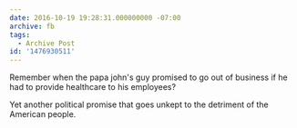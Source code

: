 ```yaml
---
date: 2016-10-19 19:28:31.000000000 -07:00
archive: fb
tags: 
  - Archive Post
id: '1476930511'
---
```


Remember when the papa john's guy promised to go out of business if he had to provide healthcare to his employees?

Yet another political promise that goes unkept to the detriment of the American people.
